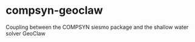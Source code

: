 compsyn-geoclaw
===============

Coupling between the COMPSYN siesmo package and the shallow water solver GeoClaw
